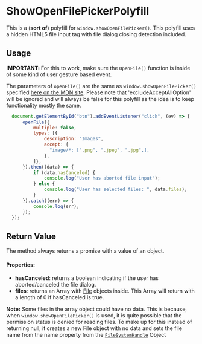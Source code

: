 # ShowOpenFilePickerPolyfill

This is a (<strong>sort of</strong>) polyfill for ```window.showOpenFilePicker()```. This polyfill uses a hidden HTML5 file input tag with file dialog closing detection included.




## Usage
<strong>IMPORTANT: </strong> For this to work, make sure the ```OpenFile()``` function is inside of some kind of user gesture based event.

The parameters of ```openFile()``` are the same as ```window.showOpenFilePicker()``` specified <a href="https://developer.mozilla.org/en-US/docs/Web/API/Window/showOpenFilePicker">here on the MDN site</a>. Please note that 'excludeAcceptAllOption' will be ignored and will always be false for this polyfill as the idea is to keep functionality mostly the same.
```javascript
  document.getElementById("btn").addEventListener("click", (ev) => {
      openFile({
          multiple: false,
          types: [{
              description: "Images",
              accept: {
                "image/*: [".png", ".jpeg", ".jpg",],
              },
          ]},
      }).then((data) => {
          if (data.hasCanceled) {
              console.log("User has aborted file input");
          } else {
              console.log("User has selected files: ", data.files);
          }
      }).catch((err) => {
          console.log(err);
      });
  });
```

## Return Value
The method always returns a promise with a value of an object.

#### Properties:
  - <strong>hasCanceled</strong>:   returns a boolean indicating if the user has aborted/canceled the file dialog.
  - <strong>files</strong>:         returns an Array with <a href="https://developer.mozilla.org/en-US/docs/Web/API/File">File</a> objects inside. This Array will return with a length of 0 if hasCanceled is true.

<strong>Note:</strong> Some files in the array object could have no data. This is because, when ```window.showOpenFilePicker()``` is used, it is quite possible that the permission status is denied for reading files. To make up for this instead of returning null, it creates a new File object with no data and sets the file name from the name property from the <a href="https://developer.mozilla.org/en-US/docs/Web/API/FileSystemHandle/name">```FileSystemHandle```</a> Object
